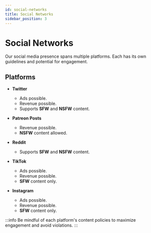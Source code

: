 ```yaml
---
id: social-networks
title: Social Networks
sidebar_position: 3
---
```


# Social Networks

Our social media presence spans multiple platforms. Each has its own guidelines and potential for engagement.

## Platforms

- **Twitter**

  - Ads possible.
  - Revenue possible.
  - Supports **SFW** and **NSFW** content.

- **Patreon Posts**

  - Revenue possible.
  - **NSFW** content allowed.

- **Reddit**

  - Supports **SFW** and **NSFW** content.

- **TikTok**

  - Ads possible.
  - Revenue possible.
  - **SFW** content only.

- **Instagram**

  - Ads possible.
  - Revenue possible.
  - **SFW** content only.

:::info
Be mindful of each platform's content policies to maximize engagement and avoid violations.
:::

